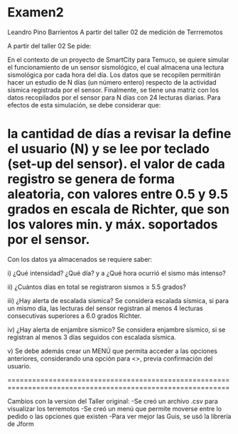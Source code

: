 # Examen2

Leandro Pino Barrientos A partir del taller 02 de medición de Terrremotos

A partir del taller 02 Se pide:

En el contexto de un proyecto de SmartCity para Temuco, se quiere simular el funcionamiento de un sensor sismológico, el cual almacena una lectura sismológica por cada hora del día.
Los datos que se recopilen permitirán hacer un estudio de N días (un número entero) respecto de la actividad sísmica registrada por el sensor.
Finalmente, se tiene una matriz con los datos recopilados por el sensor para N días con 24 lecturas diarias.
Para efectos de esta simulación, se debe considerar que:

la cantidad de días a revisar la define el usuario (N) y se lee por teclado (set-up del sensor).
el valor de cada registro se genera de forma aleatoria, con valores entre 0.5 y 9.5 grados en escala de Richter, que son los valores min. y máx. soportados por el sensor.
============================================================================================================

Con los datos ya almacenados se requiere saber:

i) ¿Qué intensidad? ¿Qué día? y a ¿Qué hora ocurrió el sismo más intenso?

ii) ¿Cuántos días en total se registraron sismos ≥ 5.5 grados?

iii) ¿Hay alerta de escalada sísmica? Se considera escalada sísmica, si para un mismo día, las lecturas del sensor registran al menos 4 lecturas consecutivas superiores a 6.0 grados Richter.

iv) ¿Hay alerta de enjambre sísmico? Se considera enjambre sísmico, si se registran al menos 3 días seguidos con escalada sísmica.

v) Se debe además crear un MENÚ que permita acceder a las opciones anteriores, considerando una opción para <>, previa confirmación del usuario.

============================================================================================================

Cambios con la version del Taller original: -Se creó un archivo .csv para visualizar los terremotos 
-Se creó un menú que permite moverse entre lo pedido o las opciones que existen 
-Para ver mejor las Guis, se usó la librería de Jform
